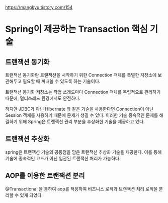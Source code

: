https://mangkyu.tistory.com/154

# Spring이 제공하는 Transaction 핵심 기술
## 트랜잭션 동기화
트랜잭션 동기화란 트랜잭션을 시작하기 위한 Connection 객체를 특별한 저장소에 보관해두고 필요할 때 꺼내쓸 수 있도록 하는 기술이다.

트랜잭션 동기화 저장소는 작업 쓰레드마다 Connection 객체를 독립적으로 관리하기 때문에, 멀티쓰레드 환경에서도 안전하다.

하지만 JDBC가 아닌 Hibernate 와 같은 기술을 사용한다면 Connection이 아닌 Session 객체를 사용하기 때문에 문제가 생길 수 있다. 이러한 기술 종속적인 문제를 해결하기 위해 Spring은 트랜잭션 관리 부분을 추상화한 기술을 제공하고 있다.

## 트랜잭션 추상화
spring은 트랜잭션 기술의 공통점을 담은 트랜잭션 추상화 기술을 제공한다. 이를 통해 기술에 종속적인 코드가 아닌 일관된 트랜잭션 처리가 가능하다.

[](!https://img1.daumcdn.net/thumb/R1280x0/?scode=mtistory2&fname=https%3A%2F%2Fblog.kakaocdn.net%2Fdn%2F6eLCk%2Fbtq5gFwQO4x%2FKT2qebNokRvImqLY6iKcK0%2Fimg.png)

## AOP를 이용한 트랜잭션 분리
@Transactional 을 통하여 aop를 적용하여 비즈니스 로직과 트랜잭션 처리 로직을 분리할 수 있게 되었다.

